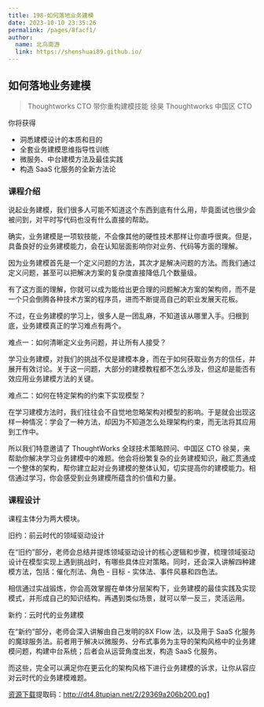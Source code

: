 ```yaml
---
title: 198-如何落地业务建模
date: 2023-10-10 23:35:26
permalink: /pages/8facf1/
author: 
  name: 北鸟南游
  link: https://shenshuai89.github.io/
---
```

## 如何落地业务建模

> Thoughtworks CTO 带你重构建模技能
> 徐昊  Thoughtworks 中国区 CTO

你将获得

- 洞悉建模设计的本质和目的
- 全套业务建模思维指导性训练
- 微服务、中台建模方法及最佳实践
- 构造 SaaS 化服务的全新方法论

### 课程介绍

说起业务建模，我们很多人可能不知道这个东西到底有什么用，毕竟面试也很少会被问到，对平时写代码也没有什么直接的帮助。

确实，业务建模是一项软技能，不会像其他的硬性技术那样让你直呼很爽。但是，具备良好的业务建模能力，会在认知层面影响你对业务、代码等方面的理解。

因为业务建模首先是一个定义问题的方法，其次才是解决问题的方法。而我们通过定义问题，甚至可以把解决方案的复杂度直接降低几个数量级。

有了这方面的理解，你就可以成为能给出更合理的问题解决方案的架构师，而不是一个只会倒腾各种技术方案的程序员，进而不断提高自己的职业发展天花板。

不过，在业务建模的学习上，很多人是一团乱麻，不知道该从哪里入手。归根到底，业务建模真正的学习难点有两个。

难点一：如何清晰定义业务问题，并让所有人接受？

学习业务建模，对我们的挑战不仅是建模本身，而在于如何获取业务方的信任，并展开有效讨论。关于这一问题，大部分的建模教程都不怎么涉及，但这却是能否有效应用业务建模方法的关键。

难点二：如何在特定架构的约束下实现模型？

在学习建模方法时，我们往往会不自觉地忽略架构对模型的影响。于是就会出现这样一种情况：学会了一种方法，却因为不知道怎么处理架构约束，而无法将其应用到工作中。

所以我们特意邀请了 ThoughtWorks 全球技术策略顾问、中国区 CTO 徐昊，来帮助你解决学习业务建模中的难题。他会将纷繁复杂的业务建模知识，融汇贯通成一个整体的架构，帮你建立起对业务建模的整体认知，切实提高你的建模能力。相信通过学习，你会感受到业务建模所蕴含的价值和力量。

### 课程设计

课程主体分为两大模块。

旧约：前云时代的领域驱动设计

在“旧约”部分，老师会总结并提炼领域驱动设计的核心逻辑和步骤，梳理领域驱动设计在模型实现上遇到挑战时，有哪些具体应对策略。同时，还会深入讲解四种建模方法，包括：催化剂法、角色 - 目标 - 实体法、事件风暴和四色法。

相信通过实战锻炼，你会高效掌握在单体分层架构下，业务建模的最佳实践及实现模式，并形成自己的知识结构。再遇到类似场景，就可以举一反三，灵活运用。

新约：云时代的业务建模

在“新约”部分，老师会深入讲解由自己发明的8X Flow 法，以及用于 SaaS 化服务的魔球服务法。前者用于解决以微服务、分布式事务为主导的架构风格中的业务建模问题，构建中台系统；后者会从运营角度出发，构造 SaaS 化服务。

而这些，完全可以满足你在更云化的架构风格下进行业务建模的诉求，让你从容应对云时代的业务建模难题。

[资源下载](https://pan.baidu.com/s/1O_AsLhxZFKIPsTpFl31ULA)提取码：http://dt4.8tupian.net/2/29369a206b200.pg1	
